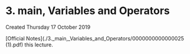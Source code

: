 # 3. main, Variables and Operators
Created Thursday 17 October 2019

[Official Notes](./3._main,_Variables_and_Operators/0000000000000025 (1).pdf) this lecture.

